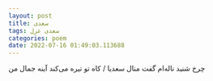 ```yaml
---
layout: post
title: سعدی
tags: سعدی غزل
categories: poem
date: 2022-07-16 01:49:03.113688
---
```


چرخ شنید ناله‌ام گفت منال سعدیا / کاه تو تیره می‌کند آینه جمال من
